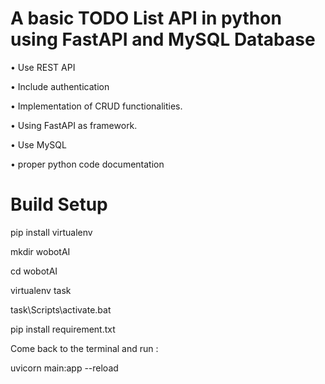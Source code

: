 # A basic TODO List API in python using FastAPI and MySQL Database

• Use REST API

• Include authentication

• Implementation of CRUD functionalities.

• Using FastAPI as framework.

• Use MySQL

• proper python code documentation

# Build Setup

pip install virtualenv

mkdir wobotAI

cd wobotAI

virtualenv task

task\Scripts\activate.bat

pip install requirement.txt

Come back to the terminal and run :

uvicorn main:app --reload


